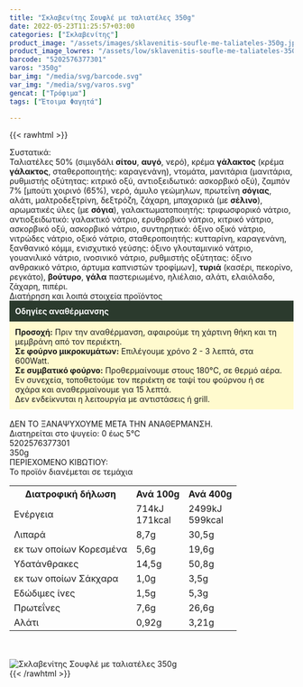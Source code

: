 ```yaml
---
title: "Σκλαβενίτης Σουφλέ με ταλιατέλες 350g"
date: 2022-05-23T11:25:57+03:00
categories: ["Σκλαβενίτης"]
product_image: "/assets/images/sklavenitis-soufle-me-taliateles-350g.jpg"
product_image_lowres: "/assets/low/sklavenitis-soufle-me-taliateles-350g.jpg"
barcode: "5202576377301"
varos: "350g"
bar_img: "/media/svg/barcode.svg"
var_img: "/media/svg/varos.svg"
gencat: ["Τρόφιμα"]
tags: ["Έτοιμα Φαγητά"]

---
```

{{< rawhtml >}}

<div class="sload613"><div class="product"><div id="sistatika">Συστατικά:</div><div class="alltext">Ταλιατέλες 50% (σιμιγδάλι <b>σίτου</b>, <b>αυγό</b>, νερό), κρέμα <b>γάλακτος</b> (κρέμα <b>γάλακτος</b>, σταθεροποιητής: καραγενάνη), ντομάτα, μανιτάρια (μανιτάρια, ρυθμιστής οξύτητας: κιτρικό οξύ, αντιοξειδωτικό: ασκορβικό οξύ), ζαμπόν 7% [μπούτι χοιρινό (65%), νερό, άμυλο γεώμηλων, πρωτεΐνη <b>σόγιας</b>, αλάτι, μαλτροδεξτρίνη, δεξτρόζη, ζάχαρη, μπαχαρικά (με <b>σέλινο</b>), αρωματικές ύλες (με <b>σόγια</b>), γαλακτωματοποιητής: τριφωσφορικό νάτριο, αντιοξειδωτικό: γαλακτικό νάτριο, ερυθορβικό νάτριο, κιτρικό νάτριο, ασκορβικό οξύ, ασκορβικό νάτριο, συντηρητικό: όξινο οξικό νάτριο, νιτρώδες νάτριο, οξικό νάτριο, σταθεροποιητής: κυτταρίνη, καραγενάνη, ξανθανικό κόμμι, ενισχυτικό γεύσης: όξινο γλουταμινικό νάτριο, γουανιλικό νάτριο, ινοσινικό νάτριο, ρυθμιστής οξύτητας: όξινο ανθρακικό νάτριο, άρτυμα καπνιστών τροφίμων], <b>τυριά</b> (κασέρι, πεκορίνο, ρεγκάτο), <b>βούτυρο</b>, <b>γάλα</b> παστεριωμένο, ηλιέλαιο, αλάτι, ελαιόλαδο, ζάχαρη, πιπέρι.<br></div><div id="loipa">Διατήρηση και λοιπά στοιχεία προϊόντος</div><div class="alltext"><div style="background:#2b3a2d;padding:10px;color:#fff"><b>Οδηγίες αναθέρμανσης</b></div><div style="background:#ffface;padding:10px;"><b>Προσοχή:</b> Πριν την αναθέρμανση, αφαιρούμε τη χάρτινη θήκη και τη μεμβράνη από τον περιέκτη.<br><b>Σε φούρνο μικροκυμάτων:</b> Επιλέγουμε χρόνο 2 - 3 λεπτά, στα 600Watt.<br><b>Σε συμβατικό φούρνο:</b> Προθερμαίνουμε στους 180°C, σε θερμό αέρα. Εν συνεχεία, τοποθετούμε τον περιέκτη σε ταψί του φούρνου ή σε σχάρα και αναθερμαίνουμε για 15 λεπτά.<br>Δεν ενδείκνυται η λειτουργία με αντιστάσεις ή grill.</div><br>ΔΕΝ ΤΟ ΞΑΝΑΨΥΧΟΥΜΕ ΜΕΤΑ ΤΗΝ ΑΝΑΘΕΡΜΑΝΣΗ.<br>Διατηρείται στο ψυγείο: 0 έως 5°C<br></div><div id="barcode"><div id="barimage1"></div><span id="bartext">5202576377301</span></div><div id="varos"><div id="varosimage1"></div><span id="varostext">350g</span></div><div id="kivotio">ΠΕΡΙΕΧΟΜΕΝΟ ΚΙΒΩΤΙΟΥ:<br>Το προϊόν διανέμεται σε τεμάχια</div><div class="tabout"><table id="diatable"><tbody><tr><th>Διατροφική δήλωση</th><th>Ανά 100g</th><th>Ανά 400g</th></tr><tr><td class="texr2">Ενέργεια</td><td class="texr">714kJ<br>171kcal</td><td class="texr">2499kJ<br>599kcal</td></tr><tr><td class="texr2">Λιπαρά</td><td class="texr">8,7g</td><td class="texr">30,5g</td></tr><tr><td class="gray">εκ των οποίων Κορεσµένα</td><td class="gray2">5,6g</td><td class="gray2">19,6g</td></tr><tr><td class="texr2">Yδατάνθρακες</td><td class="texr">14,5g</td><td class="texr">50,8g</td></tr><tr><td class="gray">εκ των οποίων Σάκχαρα</td><td class="gray2">1,0g</td><td class="gray2">3,5g</td></tr><tr><td class="texr2">Eδώδιμες ίνες</td><td class="texr">1,5g</td><td class="texr">5,3g</td></tr><tr><td class="texr2">Πρωτεΐνες</td><td class="texr">7,6g</td><td class="texr">26,6g</td></tr><tr><td class="texr2">Αλάτι</td><td class="texr">0,92g</td><td class="texr">3,21g</td></tr></tbody></table></div><br><br><div class="pimg"><img alt="Σκλαβενίτης Σουφλέ με ταλιατέλες 350g" title="Σκλαβενίτης Σουφλέ με ταλιατέλες 350g" src="/assets/images/sklavenitis-soufle-me-taliateles-350g.jpg"></div></div></div>
{{< /rawhtml >}}


